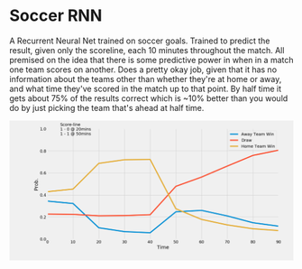 # Soccer RNN

A Recurrent Neural Net trained on soccer goals. Trained to predict the result, given only the scoreline, each 10 minutes throughout the match. All premised on the idea that there is some predictive power in when in a match one team scores on another. Does a pretty okay job, given that it has no information about the teams other than whether they're at home or away, and what time they've scored in the match up to that point. By half time it gets about 75% of the results correct which is ~10% better than you would do by just picking the team that's ahead at half time.

![preds](https://github.com/neal-o-r/soccernn/blob/master/match.png)
